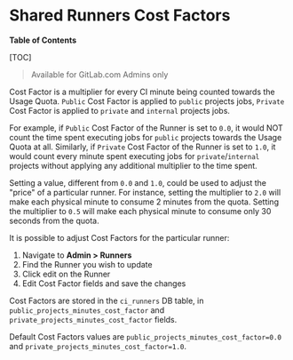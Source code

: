 # Shared Runners Cost Factors

**Table of Contents**

[TOC]

> Available for GitLab.com Admins only

Cost Factor is a multiplier for every CI minute being counted towards the Usage Quota.
`Public` Cost Factor is applied to `public` projects jobs, `Private` Cost Factor is applied to `private` and `internal` projects jobs.

For example, if `Public` Cost Factor of the Runner is set to `0.0`, it would NOT count the time spent executing jobs for `public` projects towards the Usage Quota at all.
Similarly, if `Private` Cost Factor of the Runner is set to `1.0`, it would count every minute spent executing jobs for `private`/`internal` projects without applying any additional multiplier to the time spent.

Setting a value, different from `0.0` and `1.0`, could be used to adjust the "price" of a particular runner.
For instance, setting the multiplier to `2.0` will make each physical minute to consume 2 minutes from the quota.
Setting the multiplier to `0.5` will make each physical minute to consume only 30 seconds from the quota.

It is possible to adjust Cost Factors for the particular runner:

1. Navigate to **Admin > Runners**
1. Find the Runner you wish to update
1. Click edit on the Runner
1. Edit Cost Factor fields and save the changes

Cost Factors are stored in the `ci_runners` DB table, in `public_projects_minutes_cost_factor` and `private_projects_minutes_cost_factor` fields.

Default Cost Factors values are `public_projects_minutes_cost_factor=0.0` and `private_projects_minutes_cost_factor=1.0`.
